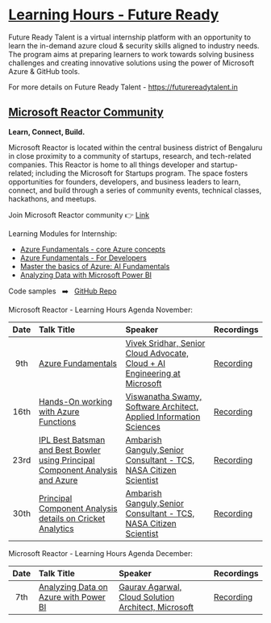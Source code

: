 # [Learning Hours - Future Ready](https://futurereadytalent.in)
Future Ready Talent is a virtual internship platform with an opportunity to learn the in-demand azure cloud &amp; security skills aligned to industry needs. The program aims at preparing learners to work towards solving business challenges and creating innovative solutions using the power of Microsoft Azure &amp; GitHub tools.  

For more details on Future Ready Talent - https://futurereadytalent.in

## [Microsoft Reactor Community](https://www.meetup.com/microsoft-reactor-bengaluru)

**Learn, Connect, Build.**

Microsoft Reactor is located within the central business district of Bengaluru in close proximity to a community of startups, research, and tech-related companies. This Reactor is home to all things developer and startup-related; including the Microsoft for Startups program. The space fosters opportunities for founders, developers, and business leaders to learn, connect, and build through a series of community events, technical classes, hackathons, and meetups. 

Join Microsoft Reactor community :point_right: [Link](https://www.meetup.com/microsoft-reactor-bengaluru)

Learning Modules for Internship:

* [Azure Fundamentals - core Azure concepts](https://docs.microsoft.com/learn/paths/az-900-describe-cloud-concepts/?wt.mc_id=github_14773_webinar_reactor)
* [Azure Fundamentals - For Developers](https://docs.microsoft.com/learn/certifications/azure-developer/?wt.mc_id=github_14784_webinar_reactor)
* [Master the basics of Azure: AI Fundamentals](https://docs.microsoft.com/users/23110622/collections/0kjyh8rn55yknr/?wt.mc_id=github_14784_webinar_reactor)
* [Analyzing Data with Microsoft Power BI](https://docs.microsoft.com/learn/certifications/exams/da-100/?wt.mc_id=github_14773_webinar_reactor)

Code samples &nbsp; ➡️ &nbsp; [GitHub Repo](https://github.com/ambarishg/ipl)

Microsoft Reactor - Learning Hours Agenda November:

|     Date     |    Talk Title    | Speaker | Recordings |
|     :---:    | :---           | :---       | :--- |
| 9th   | [Azure Fundamentals](https://www.meetup.com/microsoft-reactor-bengaluru/events/281498816/)  |  [Vivek Sridhar, Senior Cloud Advocate, Cloud + AI Engineering at Microsoft](https://twitter.com/vivek_sridhar) | [Recording](https://www.youtube.com/watch?v=HR4oOtco3_w&t=2921s) |
| 16th    | [Hands-On working with Azure Functions](https://www.meetup.com/microsoft-reactor-bengaluru/events/281815793/?isFirstPublish=true)  |  [Viswanatha Swamy, Software Architect, Applied Information Sciences ](https://twitter.com/vishipayyallore) | [Recording](https://www.youtube.com/watch?v=HbLedoWqtO8&t=5855s)|
| 23rd    | [IPL Best Batsman and Best Bowler using Principal Component Analysis and Azure](https://www.meetup.com/microsoft-reactor-bengaluru/events/281541784/)  |  [Ambarish Ganguly,Senior Consultant - TCS, NASA Citizen Scientist](https://www.linkedin.com/in/ambarish-ganguly/) | [Recording](https://www.youtube.com/watch?v=FFzYBe7_Ll4&t=1266s) |
| 30th  | [Principal Component Analysis details on Cricket Analytics](https://www.meetup.com/microsoft-reactor-bengaluru/events/281541905/)  |  [Ambarish Ganguly,Senior Consultant - TCS, NASA Citizen Scientist](https://www.linkedin.com/in/ambarish-ganguly/) | [Recording](https://www.youtube.com/watch?v=LSKMl6dP6nQ&t=15s) |

Microsoft Reactor - Learning Hours Agenda December:

|     Date     |    Talk Title    | Speaker | Recordings |
|     :---:    | :---           | :---       | :--- | 
| 7th   | [Analyzing Data on Azure with Power BI](https://www.meetup.com/microsoft-reactor-bengaluru/events/281818737/)  |  [Gaurav Agarwal, Cloud Solution Architect, Microsoft](https://www.linkedin.com/in/gaurav-agarwal-bb257314/) | [Recording](https://www.youtube.com/watch?v=JCnuoNPjeik) |
